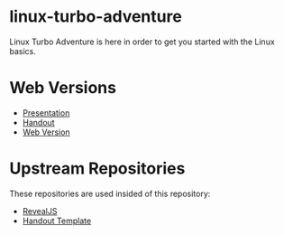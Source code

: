 # linux-turbo-adventure
Linux Turbo Adventure is here in order to get you started with the Linux basics.

# Web Versions

- [Presentation](https://paraidomat.github.io/linux-turbo-adventure/Slides/moon.html)
- [Handout](https://paraidomat.github.io/linux-turbo-adventure/Handout/Handout.html)
- [Web Version](https://paraidomat.github.io/linux-turbo-adventure/Web/Handout.html)

# Upstream Repositories
These repositories are used insided of this repository:

- [RevealJS](https://github.com/hakimel/reveal.js)
- [Handout Template](https://github.com/tonyblundell/pandoc-bootstrap-template)
